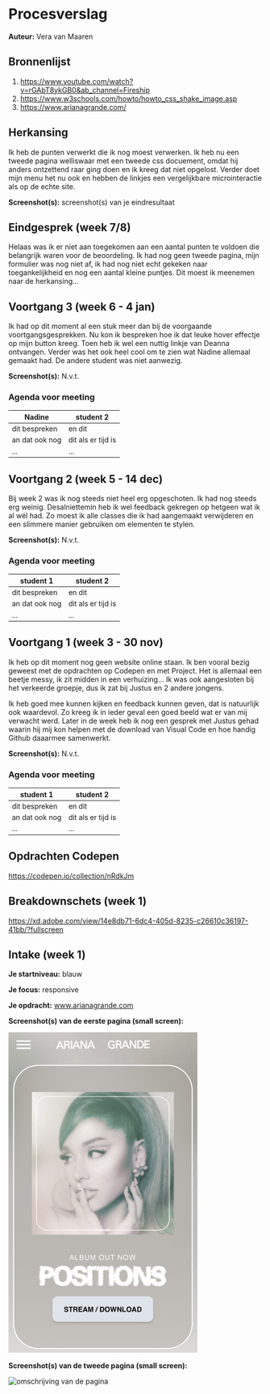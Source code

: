 # Procesverslag
**Auteur:** Vera van Maaren

## Bronnenlijst
1. https://www.youtube.com/watch?v=rGAbT8ykGB0&ab_channel=Fireship
2. https://www.w3schools.com/howto/howto_css_shake_image.asp
3. https://www.arianagrande.com/

## Herkansing
Ik heb de punten verwerkt die ik nog moest verwerken. Ik heb nu een tweede pagina welliswaar met een tweede css docuement, omdat hij anders ontzettend raar ging doen en ik kreeg dat niet opgelost. Verder doet mijn menu het nu ook en hebben de linkjes een vergelijkbare microinteractie als op de echte site.

**Screenshot(s):**
screenshot(s) van je eindresultaat



## Eindgesprek (week 7/8)
Helaas was ik er niet aan toegekomen aan een aantal punten te voldoen die belangrijk waren voor de beoordeling. Ik had nog geen tweede pagina, mijn formulier was nog niet af, ik had nog niet echt gekeken naar toegankelijkheid en nog een aantal kleine puntjes. Dit moest ik meenemen naar de herkansing...


## Voortgang 3 (week 6 - 4 jan)
Ik had op dit moment al een stuk meer dan bij de voorgaande voortgangsgesprekken. Nu kon ik bespreken hoe ik dat leuke hover effectje op mijn button kreeg. Toen heb ik wel een nuttig linkje van Deanna ontvangen. Verder was het ook heel cool om te zien wat Nadine allemaal gemaakt had. De andere student was niet aanwezig.

**Screenshot(s):**
N.v.t.

### Agenda voor meeting
| Nadine         | student 2          |
| ---            | ---                |
| dit bespreken  | en dit             |
| an dat ook nog | dit als er tijd is |
| ...            | ...                |


## Voortgang 2 (week 5 - 14 dec)
Bij week 2 was ik nog steeds niet heel erg opgeschoten. Ik had nog steeds erg weinig. Desalniettemin heb ik wel feedback gekregen op hetgeen wat ik al wél had. Zo moest ik alle classes die ik had aangemaakt verwijderen en een slimmere manier gebruiken om elementen te stylen.

**Screenshot(s):**
N.v.t.

### Agenda voor meeting
| student 1      | student 2          |
| ---            | ---                |
| dit bespreken  | en dit             |
| an dat ook nog | dit als er tijd is |
| ...            | ...                |


## Voortgang 1 (week 3 - 30 nov)
Ik heb op dit moment nog geen website online staan. Ik ben vooral bezig geweest met de opdrachten op Codepen en met Project. Het is allemaal een beetje messy, ik zit midden in een verhuizing... Ik was ook aangesloten bij het verkeerde groepje, dus ik zat bij Justus en 2 andere jongens.

Ik heb goed mee kunnen kijken en feedback kunnen geven, dat is natuurlijk ook waardevol. Zo kreeg ik in ieder geval een goed beeld wat er van mij verwacht werd. Later in de week heb ik nog een gesprek met Justus gehad waarin hij mij kon helpen met de download van Visual Code en hoe handig Github daaarmee samenwerkt.

**Screenshot(s):**
N.v.t.

### Agenda voor meeting
| student 1      | student 2          |
| ---            | ---                |
| dit bespreken  | en dit             |
| an dat ook nog | dit als er tijd is |
| ...            | ...                |    


## Opdrachten Codepen
https://codepen.io/collection/nRdkJm

## Breakdownschets (week 1)
https://xd.adobe.com/view/14e8db71-6dc4-405d-8235-c26610c36197-41bb/?fullscreen


## Intake (week 1)
**Je startniveau:** blauw

**Je focus:** responsive

**Je opdracht:** www.arianagrande.com

**Screenshot(s) van de eerste pagina (small screen):**

<img src="images/screen1.jpg" width="375px" alt="omschrijving van de pagina">

**Screenshot(s) van de tweede pagina (small screen):**

<img src="images/screen1.2ndpage.jpg" width="375px" alt="omschrijving van de pagina">
